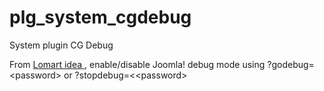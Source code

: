 # plg_system_cgdebug
 System plugin CG Debug

 From <a href="https://lomart.fr/" target="_blank">Lomart idea </a>, enable/disable Joomla! debug mode using ?godebug=&lt;password&gt; or ?stopdebug=&lt;<password&gt;

 
